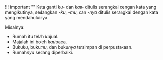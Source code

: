 !!! important ""
	Kata ganti *ku-* dan *kau-* ditulis serangkai dengan kata yang mengikutinya, sedangkan *-ku*, *-mu*, dan *-nya* ditulis serangkai dengan kata yang mendahuluinya.

Misalnya:

- Rumah itu telah *ku*jual.
- Majalah ini boleh *kau*baca.
- Buku*ku*, buku*mu*, dan buku*nya* tersimpan di perpustakaan.
- Rumah*nya* sedang diperbaiki.
